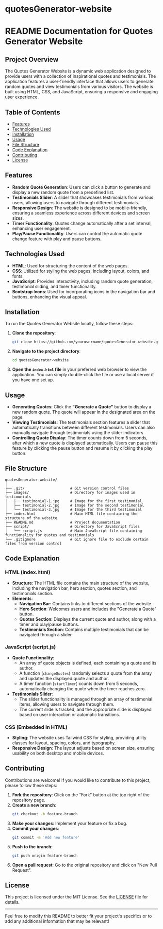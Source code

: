 # quotesGenerator-website
# **README Documentation for Quotes Generator Website**

## **Project Overview**
The Quotes Generator Website is a dynamic web application designed to provide users with a collection of inspirational quotes and testimonials. The application features a user-friendly interface that allows users to generate random quotes and view testimonials from various visitors. The website is built using HTML, CSS, and JavaScript, ensuring a responsive and engaging user experience.

## **Table of Contents**
- [Features](#features)
- [Technologies Used](#technologies-used)
- [Installation](#installation)
- [Usage](#usage)
- [File Structure](#file-structure)
- [Code Explanation](#code-explanation)
- [Contributing](#contributing)
- [License](#license)

## **Features**
- **Random Quote Generation**: Users can click a button to generate and display a new random quote from a predefined list.
- **Testimonials Slider**: A slider that showcases testimonials from various users, allowing users to navigate through different testimonials.
- **Responsive Design**: The website is designed to be mobile-friendly, ensuring a seamless experience across different devices and screen sizes.
- **Timer Functionality**: Quotes change automatically after a set interval, enhancing user engagement.
- **Play/Pause Functionality**: Users can control the automatic quote change feature with play and pause buttons.

## **Technologies Used**
- **HTML**: Used for structuring the content of the web pages.
- **CSS**: Utilized for styling the web pages, including layout, colors, and fonts.
- **JavaScript**: Provides interactivity, including random quote generation, testimonial sliding, and timer functionality.
- **Bootstrap Icons**: Used for incorporating icons in the navigation bar and buttons, enhancing the visual appeal.

## **Installation**
To run the Quotes Generator Website locally, follow these steps:

1. **Clone the repository**:
   ```bash
   git clone https://github.com/yourusername/quotesGenerator-website.git
   ```
2. **Navigate to the project directory**:
   ```bash
   cd quotesGenerator-website
   ```
3. **Open the `index.html` file** in your preferred web browser to view the application. You can simply double-click the file or use a local server if you have one set up.

## **Usage**
- **Generating Quotes**: Click the **"Generate a Quote"** button to display a new random quote. The quote will appear in the designated area on the page.
- **Viewing Testimonials**: The testimonials section features a slider that automatically transitions between different testimonials. Users can also manually navigate through testimonials using the slider indicators.
- **Controlling Quote Display**: The timer counts down from 5 seconds, after which a new quote is displayed automatically. Users can pause this feature by clicking the pause button and resume it by clicking the play button.

## **File Structure**
```
quotesGenerator-website/
│
├── .git/                     # Git version control files
├── images/                   # Directory for images used in testimonials
│   ├── testimonial-1.jpg     # Image for the first testimonial
│   ├── testimonial-2.jpg     # Image for the second testimonial
│   └── testimonial-3.jpg     # Image for the third testimonial
├── index.html                # Main HTML file containing the structure of the website
├── README.md                 # Project documentation
├── script/                   # Directory for JavaScript files
│   └── script.js             # Main JavaScript file containing functionality for quotes and testimonials
└── .gitignore                # Git ignore file to exclude certain files from version control
```

## **Code Explanation**
### **HTML (index.html)**
- **Structure**: The HTML file contains the main structure of the website, including the navigation bar, hero section, quotes section, and testimonials section.
- **Elements**:
  - **Navigation Bar**: Contains links to different sections of the website.
  - **Hero Section**: Welcomes users and includes the "Generate a Quote" button.
  - **Quotes Section**: Displays the current quote and author, along with a timer and play/pause buttons.
  - **Testimonials Section**: Contains multiple testimonials that can be navigated through a slider.

### **JavaScript (script.js)**
- **Quote Functionality**:
  - An array of quote objects is defined, each containing a quote and its author.
  - A function (`changeQuotes`) randomly selects a quote from the array and updates the displayed quote and author.
  - A timer function (`startTimer`) counts down from 5 seconds, automatically changing the quote when the timer reaches zero.
- **Testimonials Slider**:
  - The slider functionality is managed through an array of testimonial items, allowing users to navigate through them.
  - The current slide is tracked, and the appropriate slide is displayed based on user interaction or automatic transitions.

### **CSS (Embedded in HTML)**
- **Styling**: The website uses Tailwind CSS for styling, providing utility classes for layout, spacing, colors, and typography.
- **Responsive Design**: The layout adjusts based on screen size, ensuring usability on both desktop and mobile devices.

## **Contributing**
Contributions are welcome! If you would like to contribute to this project, please follow these steps:
1. **Fork the repository**: Click on the "Fork" button at the top right of the repository page.
2. **Create a new branch**: 
   ```bash
   git checkout -b feature-branch
   ```
3. **Make your changes**: Implement your feature or fix a bug.
4. **Commit your changes**: 
   ```bash
   git commit -m 'Add new feature'
   ```
5. **Push to the branch**: 
   ```bash
   git push origin feature-branch
   ```
6. **Open a pull request**: Go to the original repository and click on "New Pull Request".

## **License**
This project is licensed under the MIT License. See the [LICENSE](LICENSE) file for details.

---

Feel free to modify this README to better fit your project's specifics or to add any additional information that may be relevant!
